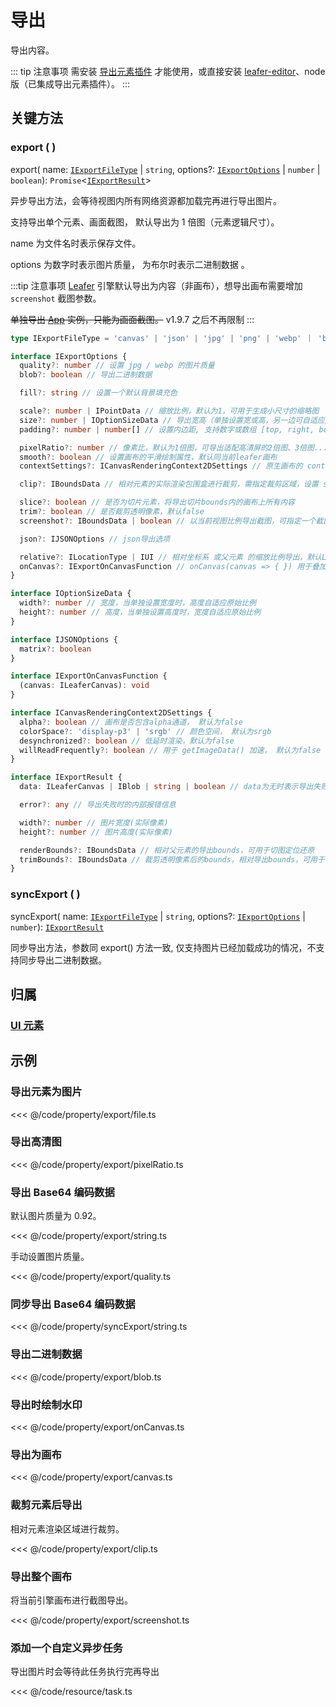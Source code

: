 # 导出

导出内容。

::: tip 注意事项
需安装 [导出元素插件](/plugin/in/export/index.md) 才能使用，或直接安装 [leafer-editor](/guide/install/editor/start.md)、node 版（已集成导出元素插件）。
:::

## 关键方法

### export ( )

export( name: [`IExportFileType`](/api/modules.md#iexportimagetype) | `string`, options?: [`IExportOptions`](/api/interfaces/IExportOptions.md) | `number` | `boolean`): `Promise`<[`IExportResult`](/api/interfaces/IExportResult.md)>

异步导出方法，会等待视图内所有网络资源都加载完再进行导出图片。

支持导出单个元素、画面截图， 默认导出为 1 倍图（元素逻辑尺寸）。

name 为文件名时表示保存文件。

options 为数字时表示图片质量， 为布尔时表示二进制数据 。

:::tip 注意事项
[Leafer](/reference/display/Leafer.md) 引擎默认导出为内容（非画布），想导出画布需要增加 `screenshot` 截图参数。

<del>单独导出 [App](/reference/display/App.md) 实例，只能为画面截图。</del> <badge>v1.9.7 之后不再限制</badge>
:::

```ts
type IExportFileType = 'canvas' | 'json' | 'jpg' | 'png' | 'webp' ｜ 'bmp' // 后续会支持svg、pdf, bmp 格式需平台自身支持
```

```ts
interface IExportOptions {
  quality?: number // 设置 jpg / webp 的图片质量
  blob?: boolean // 导出二进制数据

  fill?: string // 设置一个默认背景填充色

  scale?: number | IPointData // 缩放比例，默认为1，可用于生成小尺寸的缩略图
  size?: number | IOptionSizeData // 导出宽高（单独设置宽或高，另一边可自适应原始比例，同时设置宽高会拉伸），自动换算出缩放比例 scale
  padding?: number | number[] // 设置内边距, 支持数字或数组 [top, right, bottom, left]

  pixelRatio?: number // 像素比，默认为1倍图，可导出适配高清屏的2倍图、3倍图...
  smooth?: boolean // 设置画布的平滑绘制属性，默认同当前leafer画布
  contextSettings?: ICanvasRenderingContext2DSettings // 原生画布的 context 设置, 默认同当前leafer画布

  clip?: IBoundsData // 相对元素的实际渲染包围盒进行裁剪，需指定裁剪区域，设置 size、scale 会影响元素的实际渲染包围盒， 设置 pixelRatio 不会影响

  slice?: boolean // 是否为切片元素，将导出切片bounds内的画布上所有内容
  trim?: boolean // 是否裁剪透明像素，默认false
  screenshot?: IBoundsData | boolean // 以当前视图比例导出截图，可指定一个截图区域

  json?: IJSONOptions // json导出选项

  relative?: ILocationType | IUI // 相对坐标系 或父元素 的缩放比例导出，默认Leafer为 inner, 其他元素为 local，可以单独设置: inner |  local | world
  onCanvas?: IExportOnCanvasFunction // onCanvas(canvas => { }) 用于叠加绘制自定义内容
}

interface IOptionSizeData {
  width?: number // 宽度，当单独设置宽度时，高度自适应原始比例
  height?: number // 高度，当单独设置高度时，宽度自适应原始比例
}

interface IJSONOptions {
  matrix?: boolean
}

interface IExportOnCanvasFunction {
  (canvas: ILeaferCanvas): void
}

interface ICanvasRenderingContext2DSettings {
  alpha?: boolean // 画布是否包含alpha通道， 默认为false
  colorSpace?: 'display-p3' | 'srgb' // 颜色空间， 默认为srgb
  desynchronized?: boolean // 低延时渲染，默认为false
  willReadFrequently?: boolean // 用于 getImageData() 加速， 默认为false
}
```

```ts
interface IExportResult {
  data: ILeaferCanvas | IBlob | string | boolean // data为无时表示导出失败

  error?: any // 导出失败时的内部报错信息

  width?: number // 图片宽度(实际像素)
  height?: number // 图片高度(实际像素)

  renderBounds?: IBoundsData // 相对父元素的导出bounds，可用于切图定位还原
  trimBounds?: IBoundsData // 裁剪透明像素后的bounds，相对导出bounds，可用于切图定位还原
}
```

### syncExport ( )

syncExport( name: [`IExportFileType`](/api/modules.md#iexportimagetype) | `string`, options?: [`IExportOptions`](/api/interfaces/IExportOptions.md) | `number`): [`IExportResult`](/api/interfaces/IExportResult.md)

同步导出方法，参数同 export() 方法一致, 仅支持图片已经加载成功的情况，不支持同步导出二进制数据。

## 归属

### [UI 元素](/reference/display/UI.md)

## 示例

### 导出元素为图片

<<< @/code/property/export/file.ts

### 导出高清图

<<< @/code/property/export/pixelRatio.ts

### 导出 Base64 编码数据

默认图片质量为 0.92。

<<< @/code/property/export/string.ts

手动设置图片质量。

<<< @/code/property/export/quality.ts

### 同步导出 Base64 编码数据

<<< @/code/property/syncExport/string.ts

### 导出二进制数据

<<< @/code/property/export/blob.ts

### 导出时绘制水印

<<< @/code/property/export/onCanvas.ts

### 导出为画布

<<< @/code/property/export/canvas.ts

### 裁剪元素后导出

相对元素渲染区域进行裁剪。

<<< @/code/property/export/clip.ts

### 导出整个画布

将当前引擎画布进行截图导出。

<<< @/code/property/export/screenshot.ts

### 添加一个自定义异步任务

导出图片时会等待此任务执行完再导出

<<< @/code/resource/task.ts
